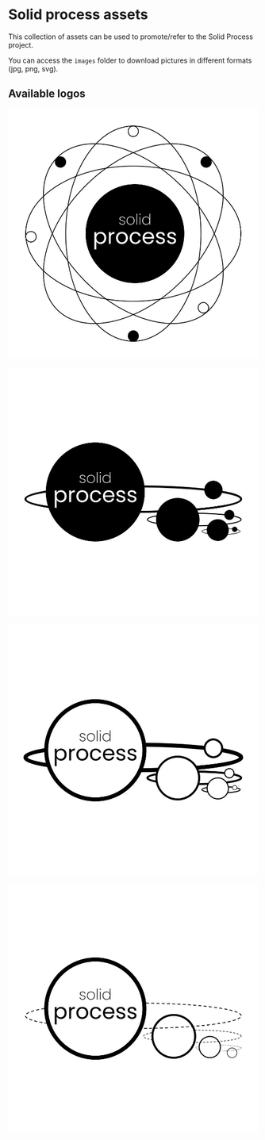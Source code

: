 # Solid process assets

This collection of assets can be used to promote/refer to the Solid Process project.

You can access the `images` folder to download pictures in different formats (jpg, png, svg).

## Available logos

![Solid Process](/images/jpg/solid-process.jpg)

![Solid Process - Horizontal blank](/images/jpg/solid-process-hb.jpg)

![Solid Process - Horizontal white](/images/jpg/solid-process-hw.jpg)

![Solid Process - Horizontal white 2](/images/jpg/solid-process-hwd.jpg)
